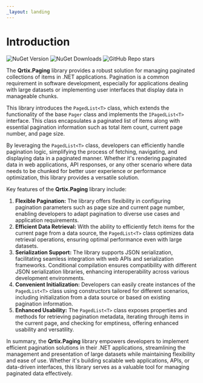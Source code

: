 ```yaml
---
_layout: landing
---
```


# Introduction

![NuGet Version](https://img.shields.io/nuget/v/Qrtix.Paging?logo=nuget)
![NuGet Downloads](https://img.shields.io/nuget/dt/Qrtix.Paging?style=flat&logo=nuget)
![GitHub Repo stars](https://img.shields.io/github/stars/carlosjortiz/Paging?style=flat&logo=github)

The **Qrtix.Paging** library provides a robust solution for managing paginated collections of items in .NET
applications. Pagination is a common requirement in software development, especially for applications dealing with large
datasets or implementing user interfaces that display data in manageable chunks.

This library introduces the `PagedList<T>` class, which extends the functionality of the base `Pager` class and
implements the `IPagedList<T>` interface. This class encapsulates a paginated list of items along with essential
pagination information such as total item count, current page number, and page size.

By leveraging the `PagedList<T>` class, developers can efficiently handle pagination logic, simplifying the process of
fetching, navigating, and displaying data in a paginated manner. Whether it's rendering paginated data in web
applications, API responses, or any other scenario where data needs to be chunked for better user experience or
performance optimization, this library provides a versatile solution.

Key features of the **Qrtix.Paging** library include:

1. **Flexible Pagination:** The library offers flexibility in configuring pagination parameters such as page size and
   current page number, enabling developers to adapt pagination to diverse use cases and application requirements.
2. **Efficient Data Retrieval:** With the ability to efficiently fetch items for the current page from a data source, the
   `PagedList<T>` class optimizes data retrieval operations, ensuring optimal performance even with large datasets.
3. **Serialization Support:** The library supports JSON serialization, facilitating seamless integration with web APIs and
   serialization frameworks. Conditional compilation ensures compatibility with different JSON serialization libraries,
   enhancing interoperability across various development environments.
4. **Convenient Initialization:** Developers can easily create instances of the `PagedList<T>` class using constructors
   tailored for different scenarios, including initialization from a data source or based on existing pagination
   information.
5. **Enhanced Usability:** The `PagedList<T>` class exposes properties and methods for retrieving pagination metadata,
   iterating through items in the current page, and checking for emptiness, offering enhanced usability and versatility.

In summary, the **Qrtix.Paging** library empowers developers to implement efficient pagination solutions in their .NET
applications, streamlining the management and presentation of large datasets while maintaining flexibility and ease of
use. Whether it's building scalable web applications, APIs, or data-driven interfaces, this library serves as a valuable
tool for managing paginated data effectively.